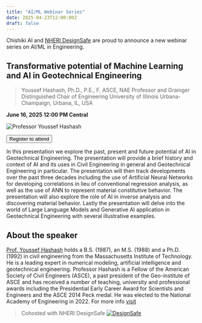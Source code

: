 ```yaml
---
title: "AI/ML Webinar Series"
date: 2025-04-23T12:00:00Z
draft: false
---
```

Chishiki AI and [NHERI DesignSafe](https://www.designsafe-ci.org/) are proud to announce a new webinar series on AI/ML in Engineering.

## Transformative potential of Machine Learning and AI in Geotechnical Engineering
> Youssef Hashash, Ph.D., P.E., F. ASCE, NAE
Professor and Grainger Distinguished Chair of Engineering
University of Illinois Urbana-Champaign, Urbana, IL, USA

**June 16, 2025 12:00 PM Central**

![Professor Youssef Hashash](/images/webinar/hashash.jpg)


<form action="https://designsafe-ci.zoom.us/webinar/register/WN_X3rjqWzNTLKN0haIh59Zzw#/registration" target="_blank">
  <button type="submit" 
          class="block w-full px-5 py-3 text-base font-medium text-white bg-primary-500 border border-transparent rounded-md shadow hover:bg-black focus:outline-none focus:ring-2 focus:ring-white focus:ring-offset-2 focus:ring-offset-primary-500 sm:px-10">
    Register to attend
  </button>
</form>

In this presentation we explore the past, present and future potential of AI in Geotechnical Engineering. The presentation will provide a brief history and context of AI and its uses in Civil Engineering in general and Geotechnical Engineering in particular. The presentation will then track developments over the past three decades including the use of Artificial Neural Networks for developing correlations in lieu of conventional regression analysis, as well as the use of ANN to represent material constitutive behavior. The presentation will also explore the role of AI in inverse analysis and discovering material behavior. Lastly the presentation will delve into the world of Large Language Models and Generative AI application in Geotechnical Engineering with several illustrative examples.

## About the speaker
[Prof. Youssef Hashash](https://cee.illinois.edu/directory/profile/hashash) holds a B.S. (1987), an M.S. (1988) and a Ph.D. (1992) in civil engineering from the Massachusetts Institute of Technology. He is a leading expert in numerical modeling, artificial intelligence and geotechnical engineering. Professor Hashash is a Fellow of the American Society of Civil Engineers (ASCE), a past president of the Geo-institute of ASCE and has received a number of teaching, university and professional awards including the Presidential Early Career Award for Scientists and Engineers and the ASCE 2014 Peck medal. He was elected to the National Academy of Engineering in 2022. For more info [visit](https://cee.illinois.edu/directory/profile/hashash)


> Cohosted with NHERI DesignSafe
[![DesignSafe](https://www.designsafe-ci.org/media/filer_public/2d/d3/2dd37fbf-289e-49cf-9c1a-879c864c4e17/nsf_nheri-ds.png)](https://www.designsafe-ci.org/)
